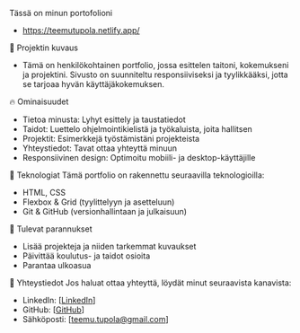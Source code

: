Tässä on minun portofolioni 
- https://teemutupola.netlify.app/

📌 Projektin kuvaus
- Tämä on henkilökohtainen portfolio, jossa esittelen taitoni, kokemukseni ja projektini. Sivusto on suunniteltu responsiiviseksi ja tyylikkääksi, jotta se tarjoaa hyvän käyttäjäkokemuksen.

🔥 Ominaisuudet
- Tietoa minusta: Lyhyt esittely ja taustatiedot
- Taidot: Luettelo ohjelmointikielistä ja työkaluista, joita hallitsen
- Projektit: Esimerkkejä työstämistäni projekteista
- Yhteystiedot: Tavat ottaa yhteyttä minuun
- Responsiivinen design: Optimoitu mobiili- ja desktop-käyttäjille

🚀 Teknologiat
Tämä portfolio on rakennettu seuraavilla teknologioilla:
- HTML, CSS
- Flexbox & Grid (tyylittelyyn ja asetteluun)
- Git & GitHub (versionhallintaan ja julkaisuun)

🎨 Tulevat parannukset
- Lisää projekteja ja niiden tarkemmat kuvaukset
- Päivittää koulutus- ja taidot osioita
- Parantaa ulkoasua

📩 Yhteystiedot
Jos haluat ottaa yhteyttä, löydät minut seuraavista kanavista:
- LinkedIn: [[LinkedIn](https://www.linkedin.com/in/teemutupola/)]
- GitHub: [[GitHub](https://github.com/Tupolaa)]
- Sähköposti: [teemu.tupola@gmail.com]
